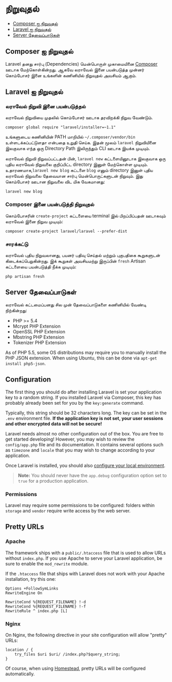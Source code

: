 # நிறுவுதல் 

- [Composer ஐ நிறுவுதல்](#install-composer)
- [Laravel  ஐ நிறுவுதல்](#install-laravel)
- [Server தேவைப்பாடுகள்](#server-requirements)

<a name="install-composer"></a>
## Composer ஐ நிறுவுதல்

Laravel தனது சார்பு (Dependencies) மென்பொருள் முகாமையினை [Composer](http://getcomposer.org) ஊடாக மேற்கொள்கின்றது. ஆகவே லராவேல் இனை பயன்படுத்த முன்னர்  கொம்போசர் இனை உங்களின் கணினியில் நிறுவுதல் அவசியம் ஆகும்.

<a name="install-laravel"></a>
## Laravel  ஐ நிறுவுதல்

### லராவேல் நிறுவி இனை பயன்படுத்தல்

லராவேல் நிறுவியை முதலில் கொம்போசர் ஊடாக தரவிறக்கி நிறுவ வேண்டும்.

	composer global require "laravel/installer=~1.1"

உங்களுடைய கணினியின் PATH மாறியில் `~/.composer/vendor/bin` உள்ளடக்கப்பட்டுளதா என்பதை உறுதி செய்க. இதன் மூலம் `laravel` நிறுவியினை இலகுவாக எந்த ஒரு Directory Path இலிருந்தும் CLI ஊடாக இயக்க முடியும்.

லராவேல் நிறுவி நிறுவப்பட்டதன் பின், `laravel new` கட்டளையினூடாக இலகுவாக ஒரு புதிய லராவேல் நிறுவலை குறிப்பிட்ட directory இனுள் மேற்கொள்ள முடியும். உதாரணமாக,`laravel new blog` கட்டளை `blog` எனும் directory இனுள்  புதிய லராவேல் நிறுவலை தேவையான சார்பு மென்பொருட்களுடன் நிறுவும். இது கொம்போசர் ஊடான நிறுவலை விட மிக வேகமானது:

	laravel new blog

### Composer இனை பயன்படுத்தி நிறுவுதல்

கொம்போசரின் `create-project` கட்டளையை terminal இல் பிறப்பிப்பதன் ஊடாகவும் லராவேல் இனை நிறுவ முடியும்:

	composer create-project laravel/laravel --prefer-dist

### சாரக்கட்டு

லராவேல் புதிய நிறுவலானது, பயனர் பதிவு செய்தல் மற்றும் புகுபதிகை கூறுகளுடன் கிடைக்கப்பெறுகின்றது. இக் கூறுகள் அவசியமற்று இருப்பின் `fresh` Artisan கட்டளையை பயன்படுத்தி நீக்க முடியும்:

	php artisan fresh

<a name="server-requirements"></a>
## Server தேவைப்பாடுகள்

லராவேல் கட்டமைப்பனது சில முன் தேவைப்பாடுகளை கணினியில் வேண்டி நிற்கின்றது:

- PHP >= 5.4
- Mcrypt PHP Extension
- OpenSSL PHP Extension
- Mbstring PHP Extension
- Tokenizer PHP Extension

As of PHP 5.5, some OS distributions may require you to manually install the PHP JSON extension. When using Ubuntu, this can be done via `apt-get install php5-json`.

<a name="configuration"></a>
## Configuration

The first thing you should do after installing Laravel is set your application key to a random string. If you installed Laravel via Composer, this key has probably already been set for you by the `key:generate` command.

Typically, this string should be 32 characters long. The key can be set in the `.env` environment file. **If the application key is not set, your user sessions and other encrypted data will not be secure!**

Laravel needs almost no other configuration out of the box. You are free to get started developing! However, you may wish to review the `config/app.php` file and its documentation. It contains several options such as `timezone` and `locale` that you may wish to change according to your application.

Once Laravel is installed, you should also [configure your local environment](/docs/5.0/configuration#environment-configuration).

> **Note:** You should never have the `app.debug` configuration option set to `true` for a production application.

<a name="permissions"></a>
### Permissions

Laravel may require some permissions to be configured: folders within `storage` and `vendor` require write access by the web server.

<a name="pretty-urls"></a>
## Pretty URLs

### Apache

The framework ships with a `public/.htaccess` file that is used to allow URLs without `index.php`. If you use Apache to serve your Laravel application, be sure to enable the `mod_rewrite` module.

If the `.htaccess` file that ships with Laravel does not work with your Apache installation, try this one:

	Options +FollowSymLinks
	RewriteEngine On

	RewriteCond %{REQUEST_FILENAME} !-d
	RewriteCond %{REQUEST_FILENAME} !-f
	RewriteRule ^ index.php [L]

### Nginx

On Nginx, the following directive in your site configuration will allow "pretty" URLs:

	location / {
		try_files $uri $uri/ /index.php?$query_string;
	}

Of course, when using [Homestead](/docs/5.0/homestead), pretty URLs will be configured automatically.

